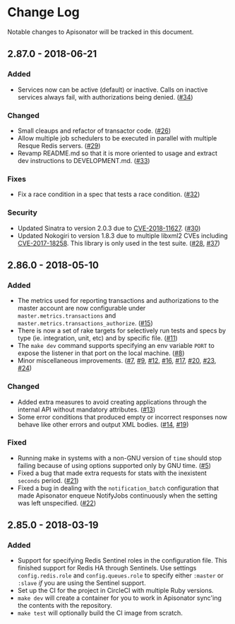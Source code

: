 # Change Log

Notable changes to Apisonator will be tracked in this document.

## 2.87.0 - 2018-06-21

### Added

- Services now can be active (default) or inactive. Calls on inactive services
  always fail, with authorizations being denied. ([#34](https://github.com/3scale/apisonator/issues/34))

### Changed

- Small cleaups and refactor of transactor code. ([#26](https://github.com/3scale/apisonator/pull/26))
- Allow multiple job schedulers to be executed in parallel with multiple Resque
  Redis servers. ([#29](https://github.com/3scale/apisonator/pull/29))
- Revamp README.md so that it is more oriented to usage and extract dev
  instructions to DEVELOPMENT.md. ([#33](https://github.com/3scale/apisonator/pull/33))

### Fixes

- Fix a race condition in a spec that tests a race condition. ([#32](https://github.com/3scale/apisonator/pull/32))

### Security

- Updated Sinatra to version 2.0.3 due to [CVE-2018-11627](https://nvd.nist.gov/vuln/detail/CVE-2018-11627). ([#30](https://github.com/3scale/apisonator/pull/30))
- Updated Nokogiri to version 1.8.3 due to multiple libxml2 CVEs including
  [CVE-2017-18258](https://nvd.nist.gov/vuln/detail/CVE-2017-18258).
  This library is only used in the test suite. ([#28](https://github.com/3scale/apisonator/pull/28), [#37](https://github.com/3scale/apisonator/pull/37))

## 2.86.0 - 2018-05-10

### Added

- The metrics used for reporting transactions and authorizations to the master
  account are now configurable under `master.metrics.transactions` and
  `master.metrics.transactions_authorize`. ([#15](https://github.com/3scale/apisonator/pull/15))
- There is now a set of rake targets for selectively run tests and specs by type
  (ie. integration, unit, etc) and by specific file. ([#11](https://github.com/3scale/apisonator/issues/11))
- The `make dev` command supports specifying an env variable `PORT` to expose
  the listener in that port on the local machine. ([#8](https://github.com/3scale/apisonator/pull/8))
- Minor miscellaneous improvements. ([#7](https://github.com/3scale/apisonator/pull/7), [#9](https://github.com/3scale/apisonator/pull/9), [#12](https://github.com/3scale/apisonator/issues/12), [#16](https://github.com/3scale/apisonator/pull/16), [#17](https://github.com/3scale/apisonator/pull/17), [#20](https://github.com/3scale/apisonator/pull/20), [#23](https://github.com/3scale/apisonator/pull/23), [#24](https://github.com/3scale/apisonator/pull/24))

### Changed

- Added extra measures to avoid creating applications through the internal API
  without mandatory attributes. ([#13](https://github.com/3scale/apisonator/pull/13))
- Some error conditions that produced empty or incorrect responses now behave
  like other errors and output XML bodies. ([#14](https://github.com/3scale/apisonator/pull/14), [#19](https://github.com/3scale/apisonator/pull/19))

### Fixed

- Running make in systems with a non-GNU version of `time` should stop failing
  because of using options supported only by GNU time. ([#5](https://github.com/3scale/apisonator/pull/5))
- Fixed a bug that made extra requests for stats with the inexistent `seconds`
  period. ([#21](https://github.com/3scale/apisonator/pull/21))
- Fixed a bug in dealing with the `notification_batch` configuration that made
  Apisonator enqueue NotifyJobs continuously when the setting was left
  unspecified. ([#22](https://github.com/3scale/apisonator/pull/22))

## 2.85.0 - 2018-03-19

### Added

- Support for specifying Redis Sentinel roles in the configuration file. This
  finished support for Redis HA through Sentinels. Use settings
  `config.redis.role` and `config.queues.role` to specify either `:master` or
  `:slave` _if_ you are using the Sentinel support.
- Set up the CI for the project in CircleCI with multiple Ruby versions.
- `make dev` will create a container for you to work in Apisonator sync'ing the
  contents with the repository.
- `make test` will optionally build the CI image from scratch.
